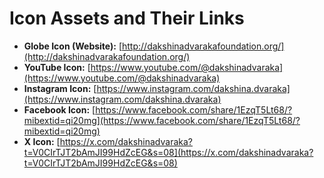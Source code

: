 # Icon Assets and Their Links

- **Globe Icon (Website):** [http://dakshinadvarakafoundation.org/](http://dakshinadvarakafoundation.org/)
- **YouTube Icon:** [https://www.youtube.com/@dakshinadvaraka](https://www.youtube.com/@dakshinadvaraka)
- **Instagram Icon:** [https://www.instagram.com/dakshina.dvaraka](https://www.instagram.com/dakshina.dvaraka)
- **Facebook Icon:** [https://www.facebook.com/share/1EzqT5Lt68/?mibextid=qi20mg](https://www.facebook.com/share/1EzqT5Lt68/?mibextid=qi20mg)
- **X Icon:** [https://x.com/dakshinadvaraka?t=V0CIrTJT2bAmJI99HdZcEG&s=08](https://x.com/dakshinadvaraka?t=V0CIrTJT2bAmJI99HdZcEG&s=08)
